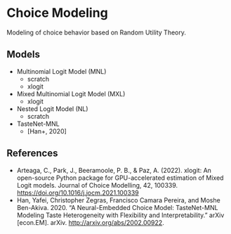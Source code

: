 # Choice Modeling
Modeling of choice behavior based on Random Utility Theory.

## Models
* Multinomial Logit Model (MNL)
  * scratch
  * xlogit
* Mixed Multinomial Logit Model (MXL)
  * xlogit
* Nested Logit Model (NL)
  * scratch
* TasteNet-MNL
  * [Han+, 2020]

## References
* Arteaga, C., Park, J., Beeramoole, P. B., & Paz, A. (2022). xlogit: An open-source Python package for GPU-accelerated estimation of Mixed Logit models. Journal of Choice Modelling, 42, 100339. https://doi.org/10.1016/j.jocm.2021.100339
* Han, Yafei, Christopher Zegras, Francisco Camara Pereira, and Moshe Ben-Akiva. 2020. “A Neural-Embedded Choice Model: TasteNet-MNL Modeling Taste Heterogeneity with Flexibility and Interpretability.” arXiv [econ.EM]. arXiv. http://arxiv.org/abs/2002.00922.
